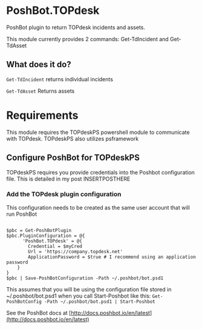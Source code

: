 # PoshBot.TOPdesk
PoshBot plugin to return TOPdesk incidents and assets.

This module currently provides 2 commands: Get-TdIncident and Get-TdAsset

## What does it do?
`Get-TdIncident` returns individual incidents



`Get-TdAsset` Returns assets



# Requirements

This module requires the TOPdeskPS powershell module to communicate with TOPdesk. TOPdeskPS also utilizes psframework

## Configure PoshBot for TOPdeskPS

TOPdeskPS requires you provide credentials into the Poshbot configuration file. This is detailed in my post INSERTPOSTHERE

### Add the TOPdesk plugin configuration

This configuration needs to be created as the same user account that will run PoshBot

```

$pbc = Get-PoshBotPlugin
$pbc.PluginConfiguration = @{
      'PoshBot.TOPdesk' = @{
        Credential = $myCred
        Url = 'https://company.topdesk.net'
        ApplicationPassword = $true # I recommend using an application password 
    }
}
$pbc | Save-PoshBotConfiguration -Path ~/.poshbot/bot.psd1

```

This assumes that you will be using the configuration file stored in ~/.poshbot/bot.psd1 when you call Start-Poshbot like this: `Get-PoshBotConfig -Path ~/.poshbot/bot.psd1 | Start-Poshbot`

See the PoshBot docs at [http://docs.poshbot.io/en/latest](http://docs.poshbot.io/en/latest)
